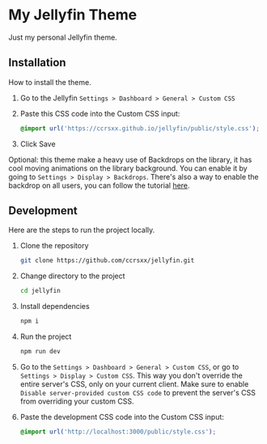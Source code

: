 # My Jellyfin Theme

Just my personal Jellyfin theme.

## Installation

How to install the theme.

1. Go to the Jellyfin `Settings > Dashboard > General > Custom CSS`
1. Paste this CSS code into the Custom CSS input:

   ```css
   @import url('https://ccrsxx.github.io/jellyfin/public/style.css');
   ```

1. Click Save

Optional: this theme make a heavy use of Backdrops on the library, it has cool moving animations on the library background. You can enable it by going to `Settings > Display > Backdrops`. There's also a way to enable the backdrop on all users, you can follow the tutorial [here](https://github.com/BobHasNoSoul/jellyfin-mods#force-backdrops-for-all-users-108x).

## Development

Here are the steps to run the project locally.

1. Clone the repository

   ```bash
   git clone https://github.com/ccrsxx/jellyfin.git
   ```

1. Change directory to the project

   ```bash
   cd jellyfin
   ```

1. Install dependencies

   ```bash
   npm i
   ```

1. Run the project

   ```bash
   npm run dev
   ```

1. Go to the `Settings > Dashboard > General > Custom CSS`, or go to `Settings > Display > Custom CSS`. This way you don't override the entire server's CSS, only on your current client. Make sure to enable `Disable server-provided custom CSS code` to prevent the server's CSS from overriding your custom CSS.

1. Paste the development CSS code into the Custom CSS input:

   ```css
   @import url('http://localhost:3000/public/style.css');
   ```

